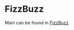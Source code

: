 # FizzBuzz

Main can be found in [FizzBuzz](https://github.com/jmnelson12/FizzBuzz/tree/master/FizzBuzz)
